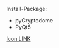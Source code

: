 Install-Package:

- pyCryptodome
- PyQt5

[Icon LINK](https://www.flaticon.com/free-icon/notebook_2312113?term=lock%20notebook&page=1&position=16)